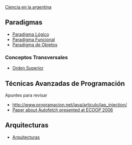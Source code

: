 [Ciencia en la argentina](http://www.clarin.com/diario/2008/02/25/opinion/o-01901.htm)

Paradigmas
----------

-   [Paradigma Lógico](paradigma-logico.html)
-   [Paradigma Funcional](paradigma-funcional.html)
-   [Paradigma de Objetos](paradigma-de-objetos.html)

### Conceptos Transversales

-   [Orden Superior](orden-superior.html)

Técnicas Avanzadas de Programación
----------------------------------

Apuntes para revisar

-   <http://www.programacion.net/java/articulo/jap_injection/>
-   [Paper about Autofetch presented at ECOOP 2006](http://www.cs.utexas.edu/~aibrahim/publications/autofetch.pdf)

Arquitecturas
-------------

-   [Arquitecturas](arquitecturas.html)

